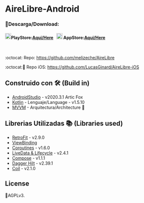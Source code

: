 # AireLibre-Android

### 📲Descarga/Download:

#### <img src="https://img.utdstc.com/icon/c8c/d91/c8cd914e915d70dea2eabf58b1c03089fbe19c59729be8aec12170db47dd8f81:200" alt="drawing" width="20" height="20"/>PlayStore:[Aqui/Here](https://play.google.com/store/apps/details?id=com.lucasginard.airelibre) &nbsp; <img src="https://www.apple.com/v/app-store/b/images/overview/icon_appstore__ev0z770zyxoy_medium.png" alt="drawing" width="20" height="20"/> AppStore:[Aqui/Here](https://apps.apple.com/us/app/airelibre-calidad-del-aire/id6446297783)
<br>

:octocat: Repo: https://github.com/melizeche/AireLibre

:octocat:🍎 Repo iOS: https://github.com/LucasGinard/AireLibre-iOS

## Construido con 🛠️ (Build in)
* [AndroidStudio](https://developer.android.com/studio) - v2020.3.1 Artic Fox
* [Kotlin](https://kotlinlang.org) - Lenguaje/Language - v1.5.10
* [MVVM](https://es.wikipedia.org/wiki/Modelo–vista–modelo_de_vista) - Arquitectura/Architecture 👷

## Librerias Utilizadas 📚 (Libraries used)
* [RetroFit](https://square.github.io/retrofit/) - v2.9.0
* [ViewBinding](https://developer.android.com/topic/libraries/view-binding)
* [Coroutines](https://github.com/Kotlin/kotlinx.coroutines) - v1.6.0
* [LiveData & Lifecycle](https://developer.android.com/jetpack/androidx/releases/lifecycle) - v2.4.1
* [Compose](https://developer.android.com/jetpack/compose?gclid=CjwKCAiArOqOBhBmEiwAsgeLmcR9puWFRlunDW7_tCglmUt8O1d85pe2Dy99_iddObLBwQX5r2qhhBoC7GcQAvD_BwE&gclsrc=aw.ds) - v1.1.1
* [Dagger Hilt](https://developer.android.com/training/dependency-injection/hilt-android) - v2.39.1
* [Coil](https://github.com/coil-kt/coil) - v2.1.0


## License
📜AGPLv3.
